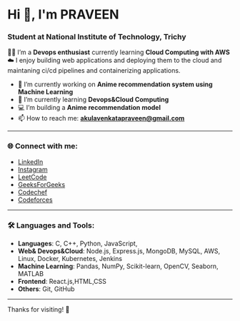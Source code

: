 # Hi 👋, I'm  PRAVEEN  
### Student at National Institute of Technology, Trichy 
  👨‍💻 I’m a **Devops enthusiast** currently learning **Cloud Computing with AWS**
  ☁️ I enjoy building web applications and deploying them to the cloud and maintaning ci/cd pipelines and containerizing applications.


- 🔭 I’m currently working on **Anime recommendation system using Machine Learning**
- 🌱 I’m currently learning **Devops&Cloud Computing**
- 💻 I’m building a **Anime recommendation model**
- 📫 How to reach me: **akulavenkatapraveen@gmail.com**

---

### 🌐 Connect with me:
- [LinkedIn](https://www.linkedin.com/in/akula-venkata-praveen-424929280/)
- [Instagram](https://instagram.com/venkatapraveen_akula)
- [LeetCode](https://www.leetcode.com/akulavenkatapraveen)
- [GeeksForGeeks](https://auth.geeksforgeeks.org/user/akulavenkawauf)
- [Codechef](https://www.codechef.com/users/luffy1903)
- [Codeforces](https://codeforces.com/profile/akulavenkatapraveen)
---

### 🛠️ Languages and Tools:
- **Languages**: C, C++, Python, JavaScript,
- **Web& Devops&Cloud**: Node.js, Express.js, MongoDB, MySQL, AWS, Linux, Docker, Kubernetes, Jenkins
- **Machine Learning**: Pandas, NumPy, Scikit-learn, OpenCV, Seaborn, MATLAB
- **Frontend**: React.js,HTML,CSS
- **Others**: Git, GitHub

---

Thanks for visiting! 🚀
